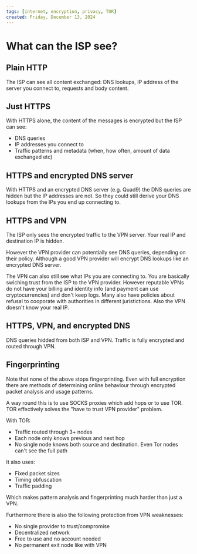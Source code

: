 ```yaml
---
tags: [internet, encryption, privacy, TOR]
created: Friday, December 13, 2024
---
```


# What can the ISP see?

## Plain HTTP

The ISP can see all content exchanged: DNS lookups, IP address of the server you
connect to, requests and body content.

## Just HTTPS

With HTTPS alone, the content of the messages is encrypted but the ISP can see:

- DNS queries
- IP addresses you connect to
- Traffic patterns and metadata (when, how often, amount of data exchanged etc)

## HTTPS and encrypted DNS server

With HTTPS and an encrypted DNS server (e.g. Quad9) the DNS queries are hidden
but the IP addresses are not. So they could still derive your DNS lookups from
the IPs you end up connecting to.

## HTTPS and VPN

The ISP only sees the encrypted traffic to the VPN server. Your real IP and
destination IP is hidden.

However the VPN provider can potentially see DNS queries, depending on their
policy. Although a good VPN provider will encrypt DNS lookups like an encrypted
DNS server.

The VPN can also still see what IPs you are connecting to. You are basically
swiching trust from the ISP to the VPN provider. However reputable VPNs do not
have your billing and identity info (and payment can use cryptocurrencies) and
don't keep logs. Many also have policies about refusal to cooporate with
authorities in different juristictions. Also the VPN doesn't know your real IP.

## HTTPS, VPN, and encrypted DNS

DNS queries hidded from both ISP and VPN. Traffic is fully encrypted and routed
through VPN.

## Fingerprinting

Note that none of the above stops fingerprinting. Even with full encryption
there are methods of determining online behaviour through encrypted packet
analysis and usage patterns.

A way round this is to use SOCKS proxies which add hops or to use TOR. TOR
effectively solves the "have to trust VPN provider" problem.

With TOR:

- Traffic routed through 3+ nodes
- Each node only knows previous and next hop
- No single node knows both source and destination. Even Tor nodes can't see the
  full path

It also uses:

- Fixed packet sizes
- Timing obfuscation
- Traffic padding

Which makes pattern analysis and fingerprinting much harder than just a VPN.

Furthermore there is also the following protection from VPN weaknesses:

- No single provider to trust/compromise
- Decentralized network
- Free to use and no account needed
- No permanent exit node like with VPN
